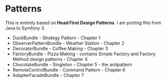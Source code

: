 Patterns
========

This is entirely based on **Head First Design Patterns**. I am porting this from Java to Symfony 3.

* DuckBundle - Strategy Pattern - Chapter 1
* ObserverPatternBundle - Weather Station - Chapter 2
* DecoratorBundle - Coffee Making - Chapter 3
* FactoryBundle - Pizza Making - contains Simple Factory and Factory Method design patterns - Chapter 4
* ChocolateBundle - Singleton - Chapter 5 - the antipattern
* RemoteControlBundle - Command Pattern - Chapter 6
* AdapterFacadeBundle - Chapter 7